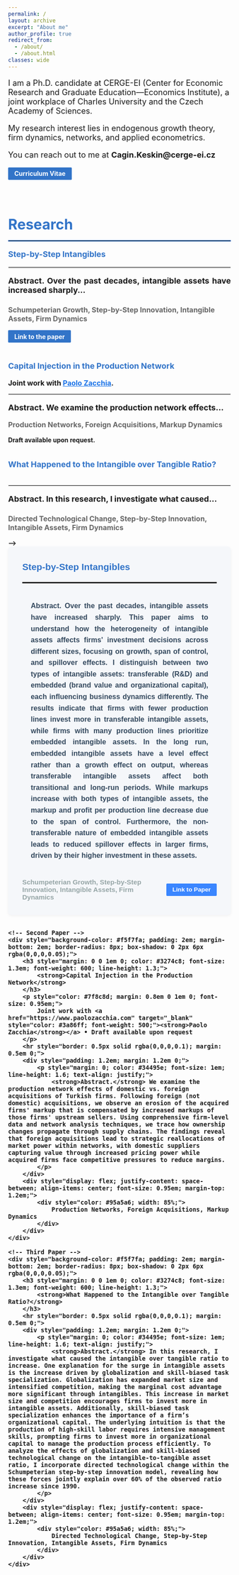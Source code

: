 ```yaml
---
permalink: /
layout: archive
excerpt: "About me"
author_profile: true
redirect_from: 
  - /about/
  - /about.html
classes: wide
---
```


<p style="font-size: 18px;">I am a Ph.D. candidate at CERGE-EI (Center for Economic Research and Graduate Education—Economics Institute), a joint workplace of Charles University and the Czech Academy of Sciences.</p>

<p style="font-size: 18px;">My research interest lies in endogenous growth theory, firm dynamics, networks, and applied econometrics.</p>
<p style="font-size: 18px; margin-bottom: 2.5em;">You can reach out to me at <strong>Cagin.Keskin@cerge-ei.cz</strong><br><span style="margin: 1em 0 2em 0; display: inline-block;">
   <a href="#" style="background-color: #3274c8; 
                      color: white; 
                      padding: 0.4em 1em; 
                      border-radius: 1.7px; 
                      text-decoration: none; 
                      font-size: 14px; 
                      display: inline-block;
                      transition: background-color 0.3s ease;
                      cursor: pointer;">
        <strong> Curriculum Vitae</strong>
    </a></span></p>

<p style="font-size: 32px; color: #3274c8; font-weight: bold; margin: 0.5em 0;"> <strong>Research</strong</p>
<hr style="border: 1.5px solid #3274c8; margin: 1em 0;">

<!--
<!-- First Paper -->
<h2 style="font-size: 18px; color: #3274c8; font-weight: bold; margin: 1em 0;">Step-by-Step Intangibles</h2>
<hr style="border: 1px solid #ddd; margin: 1em 0;">
<p style="font-size: 18px; margin-bottom: 1em; text-align: justify;">
    <strong>Abstract.</strong> Over the past decades, intangible assets have increased sharply...
</p>
<p style="font-size: 16px; color: #666; margin-top: 1.5em;">
Schumpeterian Growth, Step-by-Step Innovation, Intangible Assets, Firm Dynamics
</p>
<p style="margin: 1em 0 3em 0;">
    <a href="#" style="background-color: #3274c8; 
                      color: white; 
                      padding: 0.4em 1em; 
                      border-radius: 1.7px; 
                      text-decoration: none; 
                      font-size: 14px; 
                      display: inline-block;
                      transition: background-color 0.3s ease;
                      cursor: pointer;">
        <strong>Link to the paper</strong>
    </a>
</p>

<!-- Second Paper -->
<h2 style="font-size: 18px; color: #3274c8; font-weight: bold; margin: 2em 0 1em 0;">Capital Injection in the Production Network</h2>
<p style="font-size: 16px; margin-bottom: 0.5em;">
<strong>Joint work with <a href="https://www.paolozacchia.com" target="_blank" style="color: #1a73e8;">Paolo Zacchia</a>.</strong> 
</p>
<hr style="border: 1px solid #ddd; margin: 1em 0;">
<p style="font-size: 18px; margin-bottom: 1em; text-align: justify;"><strong>Abstract.</strong> We examine the production network effects...
</p>
<p style="font-size: 16px; color: #666; margin-top: 1em;">
Production Networks, Foreign Acquisitions, Markup Dynamics
</p>
<p style="font-size: 14px; margin-bottom: 1em;"><strong>Draft available upon request.</strong></p>

<!-- Third Paper -->
<h2 style="font-size: 18px; color: #3274c8; font-weight: bold; margin: 2em 0;">What Happened to the Intangible over Tangible Ratio?</h2>
<hr style="border: 1px solid #ddd; margin: 0.5em 0;">
<p style="font-size: 18px; margin-bottom: 0.5em; text-align: justify;">
    <strong>Abstract.</strong> In this research, I investigate what caused...
</p>
<p style="font-size: 16px; color: #666; margin-top: 1.5em;">
Directed Technological Change, Step-by-Step Innovation, Intangible Assets, Firm Dynamics
</p>
-->

<div style="max-width: 1000px; margin: 0 auto; font-family: Helvetica, Arial, sans-serif; font-size: 16px;">
    <!-- First Paper -->
    <div style="background-color: #f5f7fa; padding: 2em; margin-bottom: 2em; border-radius: 8px; box-shadow: 0 2px 6px rgba(0,0,0,0.05);">
        <h3 style="margin: 0 0 1em 0; color: #3274c8; font-size: 1.3em; font-weight: 600; line-height: 1.3;">
             <strong>Step-by-Step Intangibles</strong>
        </h3>
        <hr style="border: 0.5px solid rgba(0,0,0,0.1); margin: 0.5em 0;">
        <div style="padding: 1.2em; margin: 1.2em 0;">
            <p style="margin: 0; color: #34495e; font-size: 1em; line-height: 1.6; text-align: justify;">
                <strong>Abstract.</strong> Over the past decades, intangible assets have increased sharply. This paper aims to understand how the heterogeneity of intangible assets affects firms' investment decisions across different sizes, focusing on growth, span of control, and spillover effects. I distinguish between two types of intangible assets: transferable (R&D) and embedded (brand value and organizational capital), each influencing business dynamics differently. The results indicate that firms with fewer production lines invest more in transferable intangible assets, while firms with many production lines prioritize embedded intangible assets. In the long run, embedded intangible assets have a level effect rather than a growth effect on output, whereas transferable intangible assets affect both transitional and long-run periods. While markups increase with both types of intangible assets, the markup and profit per production line decrease due to the span of control. Furthermore, the non-transferable nature of embedded intangible assets leads to reduced spillover effects in larger firms, driven by their higher investment in these assets.
            </p>
        </div>
        <div style="display: flex; justify-content: space-between; align-items: center; font-size: 0.95em; margin-top: 1.2em;">
            <div style="color: #95a5a6; width: 70%;">
                Schumpeterian Growth, Step-by-Step Innovation, Intangible Assets, Firm Dynamics
            </div>
            <a href="#" style="background-color: #3a86ff; 
                      color: white; 
                      padding: 0.5em 1em; 
                      border-radius: 2px; 
                      text-decoration: none; 
                      font-size: 0.9em;
                      display: inline-block;
                      transition: background-color 0.2s ease;">
                <strong>Link to Paper</strong>
            </a>
        </div>
    </div>

    <!-- Second Paper -->
    <div style="background-color: #f5f7fa; padding: 2em; margin-bottom: 2em; border-radius: 8px; box-shadow: 0 2px 6px rgba(0,0,0,0.05);">
        <h3 style="margin: 0 0 1em 0; color: #3274c8; font-size: 1.3em; font-weight: 600; line-height: 1.3;">
            <strong>Capital Injection in the Production Network</strong>
        </h3>
        <p style="color: #7f8c8d; margin: 0.8em 0 1em 0; font-size: 0.95em;">
            Joint work with <a href="https://www.paolozacchia.com" target="_blank" style="color: #3a86ff; font-weight: 500;"><strong>Paolo Zacchia</strong></a> • Draft available upon request
        </p>
        <hr style="border: 0.5px solid rgba(0,0,0,0.1); margin: 0.5em 0;">
        <div style="padding: 1.2em; margin: 1.2em 0;">
            <p style="margin: 0; color: #34495e; font-size: 1em; line-height: 1.6; text-align: justify;">
                <strong>Abstract.</strong> We examine the production network effects of domestic vs. foreign acquisitions of Turkish firms. Following foreign (not domestic) acquisitions, we observe an erosion of the acquired firms' markup that is compensated by increased markups of those firms' upstream sellers. Using comprehensive firm-level data and network analysis techniques, we trace how ownership changes propagate through supply chains. The findings reveal that foreign acquisitions lead to strategic reallocations of market power within networks, with domestic suppliers capturing value through increased pricing power while acquired firms face competitive pressures to reduce margins.
            </p>
        </div>
        <div style="display: flex; justify-content: space-between; align-items: center; font-size: 0.95em; margin-top: 1.2em;">
            <div style="color: #95a5a6; width: 85%;">
                Production Networks, Foreign Acquisitions, Markup Dynamics
            </div>
        </div>
    </div>

    <!-- Third Paper -->
    <div style="background-color: #f5f7fa; padding: 2em; margin-bottom: 2em; border-radius: 8px; box-shadow: 0 2px 6px rgba(0,0,0,0.05);">
        <h3 style="margin: 0 0 1em 0; color: #3274c8; font-size: 1.3em; font-weight: 600; line-height: 1.3;">
            <strong>What Happened to the Intangible over Tangible Ratio?</strong>
        </h3>
        <hr style="border: 0.5px solid rgba(0,0,0,0.1); margin: 0.5em 0;">
        <div style="padding: 1.2em; margin: 1.2em 0;">
            <p style="margin: 0; color: #34495e; font-size: 1em; line-height: 1.6; text-align: justify;">
                <strong>Abstract.</strong> In this research, I investigate what caused the intangible over tangible ratio to increase. One explanation for the surge in intangible assets is the increase driven by globalization and skill-biased task specialization. Globalization has expanded market size and intensified competition, making the marginal cost advantage more significant through intangibles. This increase in market size and competition encourages firms to invest more in intangible assets. Additionally, skill-biased task specialization enhances the importance of a firm’s organizational capital. The underlying intuition is that the production of high-skill labor requires intensive management skills, prompting firms to invest more in organizational capital to manage the production process efficiently. To analyze the effects of globalization and skill-biased technological change on the intangible-to-tangible asset ratio, I incorporate directed technological change within the Schumpeterian step-by-step innovation model, revealing how these forces jointly explain over 60% of the observed ratio increase since 1990.
            </p>
        </div>
        <div style="display: flex; justify-content: space-between; align-items: center; font-size: 0.95em; margin-top: 1.2em;">
            <div style="color: #95a5a6; width: 85%;">
                Directed Technological Change, Step-by-Step Innovation, Intangible Assets, Firm Dynamics
            </div>
        </div>
    </div>
</div>






